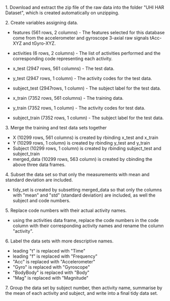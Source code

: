 

1\. Download and extract the zip file of the raw data into the folder "UHI HAR Dataset", which is created automatically on unzipping.

2\. Create variables assigning data.

* features (561 rows, 2 columns) - The features selected for this database come from the accelerometer and gyroscope 3-axial raw signals tAcc-XYZ and tGyro-XYZ.
* activities (6 rows, 2 columns) - The list of activities performed and the corresponding code representing each activity.

* x_test (2947 rows, 561 columns) - The test data.
* y_test (2947 rows, 1 column) - The activity codes for the test data.
* subject_test (2947rows, 1 column) - The subject label for the test data.
* x_train (7352 rows, 561 columns) - The training data.
* y_train (7352 rows, 1 column) - The activity codes for test data.
* subject_train (7352 rows, 1 column) - The subject label for the test data.

3\. Merge the training and test data sets together

* X (10299 rows, 561 columns) is created by rbinding x_test and x_train
* Y (10299 rows, 1 column) is created by rbinding y\_test and y\_train
* Subject (10299 rows, 1 column) is created by rbinding subject\_test and subject\_train
* merged_data (10299 rows, 563 column) is created by cbinding the above three data frames.

4\. Subset the data set so that only the measurements with mean and standard deviation are included.

* tidy\_set is created by subsetting merged\_data so that only the columns with "mean" and "std" (standard deviation) are included, as well the subject and code numbers.

5\. Replace code numbers with their actual activity names.

* using the activities data frame, replace the code numbers in the code column with their corresponding activity names and rename the column "activity".

6\. Label the data sets with more descriptive names.

* leading "t" is replaced with "Time"
* leading "f" is replaced with "Frequency"
* "Acc" is replaced with "Accelerometer"
* "Gyro" is replaced with "Gyroscope"
* "BodyBody" is replaced with "Body"
* "Mag" is replaced with "Magnitude"

7\. Group the data set by subject number, then activity name, summarise by the mean of each activity and subject, and write into a final tidy data set.
